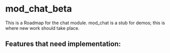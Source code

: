 # mod_chat_beta

This is a Roadmap for the chat module. mod_chat is a stub for demos; this
is where new work should take place.

Features that need implementation:
- 
